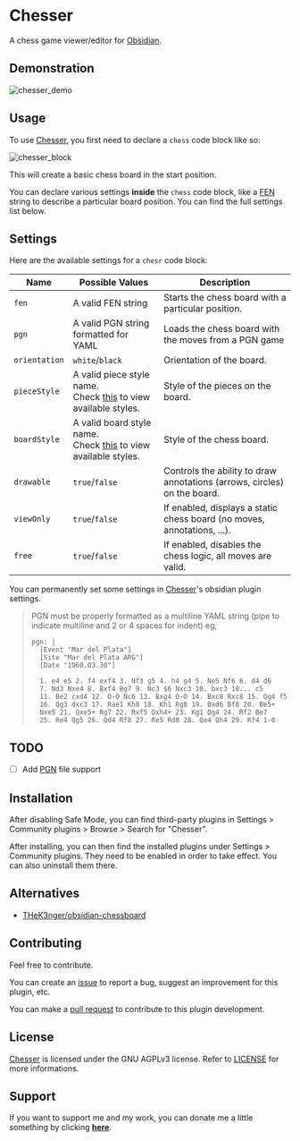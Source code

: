 # Chesser

A chess game viewer/editor for [Obsidian](https://obsidian.md/).

## Demonstration

![chesser_demo](https://raw.githubusercontent.com/SilentVoid13/Chesser/master/imgs/chesser_demo.gif)

## Usage

To use [Chesser](https://github.com/SilentVoid13/Chesser), you first need to declare a `chess` code block like so:

![chesser_block](imgs/chesser_block.png)

This will create a basic chess board in the start position.

You can declare various settings **inside** the `chess` code block, like a [FEN](https://en.wikipedia.org/wiki/Forsyth%E2%80%93Edwards_Notation) string to describe a particular board position. You can find the full settings list below.

## Settings

Here are the available settings for a `chesr` code block:

| Name          | Possible Values                                              | Description                                                  |
| ------------- | ------------------------------------------------------------ | ------------------------------------------------------------ |
| `fen`         | A valid FEN string                                           | Starts the chess board with a particular position.           |
| `pgn`         | A valid PGN string formatted for YAML                        | Loads the chess board with the moves from a PGN game         |
| `orientation` | `white`/`black`                                              | Orientation of the board.                                    |
| `pieceStyle`  | A valid piece style name.<br />Check [this](https://github.com/SilentVoid13/Chesser/tree/master/assets/piece-css) to view available styles. | Style of the pieces on the board.                            |
| `boardStyle`  | A valid board style name.<br />Check [this](https://github.com/SilentVoid13/Chesser/tree/master/assets/board-css) to view available styles. | Style of the chess board.                                    |
| `drawable`    | `true`/`false`                                               | Controls the ability to draw annotations (arrows, circles) on the board. |
| `viewOnly`    | `true`/`false`                                               | If enabled, displays a static chess board (no moves, annotations, ...). |
| `free`        | `true`/`false`                                               | If enabled, disables the chess logic, all moves are valid.   |

You can permanently set some settings in [Chesser](https://github.com/SilentVoid13/Chesser)'s obsidian plugin settings.

>   PGN must be properly formatted as a multiline YAML string (pipe to indicate multiline and 2 or 4 spaces for indent) eg;
>  ```
>  pgn: |
>    [Event "Mar del Plata"]
>    [Site "Mar del Plata ARG"]
>    [Date "1960.03.30"]
> 
>    1. e4 e5 2. f4 exf4 3. Nf3 g5 4. h4 g4 5. Ne5 Nf6 6. d4 d6
>    7. Nd3 Nxe4 8. Bxf4 Bg7 9. Nc3 $6 Nxc3 10. bxc3 10... c5
>    11. Be2 cxd4 12. O-O Nc6 13. Bxg4 O-O 14. Bxc8 Rxc8 15. Qg4 f5
>    16. Qg3 dxc3 17. Rae1 Kh8 18. Kh1 Rg8 19. Bxd6 Bf8 20. Be5+
>    Nxe5 21. Qxe5+ Rg7 22. Rxf5 Qxh4+ 23. Kg1 Qg4 24. Rf2 Be7
>    25. Re4 Qg5 26. Qd4 Rf8 27. Re5 Rd8 28. Qe4 Qh4 29. Rf4 1-0
> ```
## TODO

- [ ] Add [PGN](https://en.wikipedia.org/wiki/Portable_Game_Notation) file support

## Installation

After disabling Safe Mode, you can find third-party plugins in Settings > Community plugins > Browse > Search for "Chesser".

After installing, you can then find the installed plugins under Settings > Community plugins. They need to be enabled in order to take effect. You can also uninstall them there.

## Alternatives

- [THeK3nger/obsidian-chessboard](https://github.com/THeK3nger/obsidian-chessboard)

## Contributing

Feel free to contribute.

You can create an [issue](https://github.com/SilentVoid13/Chesser/issues) to report a bug, suggest an improvement for this plugin, etc.

You can make a [pull request](https://github.com/SilentVoid13/Chesser/pulls) to contribute to this plugin development.

## License

[Chesser](https://github.com/SilentVoid13/Chesser) is licensed under the GNU AGPLv3 license. Refer to [LICENSE](https://github.com/SilentVoid13/Chesser/blob/master/LICENSE.TXT) for more informations.

## Support

If you want to support me and my work, you can donate me a little something by clicking [**here**](https://www.paypal.com/donate?hosted_button_id=U2SRGAFYXT32Q).
